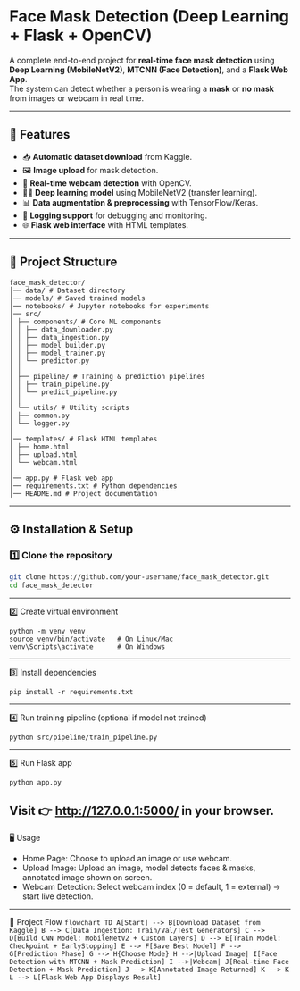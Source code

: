 #  Face Mask Detection (Deep Learning + Flask + OpenCV)

A complete end-to-end project for **real-time face mask detection** using **Deep Learning (MobileNetV2)**, **MTCNN (Face Detection)**, and a **Flask Web App**.  
The system can detect whether a person is wearing a **mask** or **no mask** from images or webcam in real time.  

---

## 🚀 Features
- 📥 **Automatic dataset download** from Kaggle.  
- 🖼️ **Image upload** for mask detection.  
- 🎥 **Real-time webcam detection** with OpenCV.  
- 🧑‍💻 **Deep learning model** using MobileNetV2 (transfer learning).  
- 📊 **Data augmentation & preprocessing** with TensorFlow/Keras.  
- 📝 **Logging support** for debugging and monitoring.  
- 🌐 **Flask web interface** with HTML templates.  

---

## 📂 Project Structure
```  
face_mask_detector/
│── data/ # Dataset directory
│── models/ # Saved trained models
│── notebooks/ # Jupyter notebooks for experiments
│── src/
│ ├── components/ # Core ML components
│ │ ├── data_downloader.py
│ │ ├── data_ingestion.py
│ │ ├── model_builder.py
│ │ ├── model_trainer.py
│ │ └── predictor.py
│ │
│ ├── pipeline/ # Training & prediction pipelines
│ │ ├── train_pipeline.py
│ │ └── predict_pipeline.py
│ │
│ └── utils/ # Utility scripts
│ ├── common.py
│ └── logger.py
│
│── templates/ # Flask HTML templates
│ ├── home.html
│ ├── upload.html
│ └── webcam.html
│
│── app.py # Flask web app
│── requirements.txt # Python dependencies
│── README.md # Project documentation
```


---

## ⚙️ Installation & Setup

### 1️⃣ Clone the repository
```bash
git clone https://github.com/your-username/face_mask_detector.git
cd face_mask_detector
```
---
2️⃣ Create virtual environment

```
python -m venv venv
source venv/bin/activate   # On Linux/Mac
venv\Scripts\activate      # On Windows
```
---
3️⃣ Install dependencies
```
pip install -r requirements.txt
```
---
4️⃣ Run training pipeline (optional if model not trained)
```
python src/pipeline/train_pipeline.py
```
---
5️⃣ Run Flask app
```
python app.py
```
Visit 👉 http://127.0.0.1:5000/
 in your browser.
---
🖥️ Usage
- Home Page: Choose to upload an image or use webcam.
- Upload Image: Upload an image, model detects faces & masks, annotated image shown on screen.
- Webcam Detection: Select webcam index (0 = default, 1 = external) → start live detection.

---
🔄 Project Flow
``
flowchart TD
    A[Start] --> B[Download Dataset from Kaggle]
    B --> C[Data Ingestion: Train/Val/Test Generators]
    C --> D[Build CNN Model: MobileNetV2 + Custom Layers]
    D --> E[Train Model: Checkpoint + EarlyStopping]
    E --> F[Save Best Model]
    F --> G[Prediction Phase]
    G --> H{Choose Mode}
    H -->|Upload Image| I[Face Detection with MTCNN + Mask Prediction]
    I -->|Webcam| J[Real-time Face Detection + Mask Prediction]
    J --> K[Annotated Image Returned]
    K --> K
    L --> L[Flask Web App Displays Result]
``
